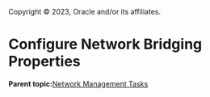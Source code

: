Copyright © 2023, Oracle and/or its affiliates.

# Configure Network Bridging Properties

**Parent topic:**[Network Management Tasks](../topics/cockpit-network.md)

